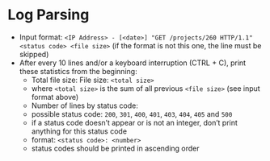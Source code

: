 # Log Parsing
* Input format: ``<IP Address> - [<date>] "GET /projects/260 HTTP/1.1" <status code> <file size>`` (if the format is not this one, the line must be skipped)
* After every 10 lines and/or a keyboard interruption (CTRL + C), print these statistics from the beginning:
	* Total file size: File size: ``<total size>``
	* where ``<total size>`` is the sum of all previous ``<file size>`` (see input format above)
	* Number of lines by status code:
	* possible status code: ``200``, ``301``, ``400``, ``401``, ``403``, ``404``, ``405`` and ``500``
	* if a status code doesn’t appear or is not an integer, don’t print anything for this status code
	* format: ``<status code>: <number>``
	* status codes should be printed in ascending order 
